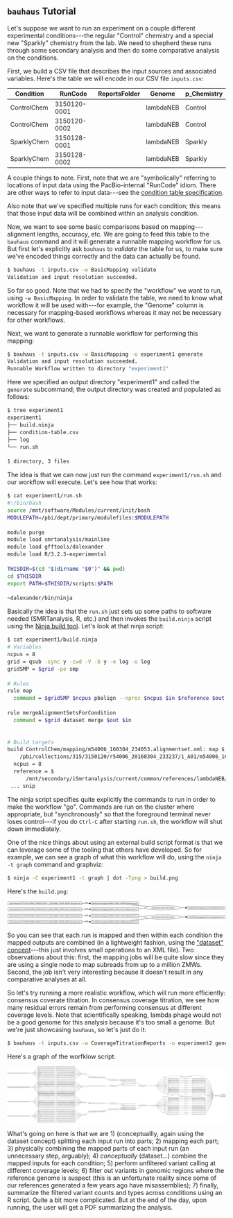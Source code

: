 
## `bauhaus` Tutorial

Let's suppose we want to run an experiment on a couple different
experimental conditions---the regular "Control" chemistry and a
special new "Sparkly" chemistry from the lab.  We need to shepherd
these runs through some secondary analysis and then do some
comparative analysis on the conditions.

First, we build a CSV file that describes the input sources and
associated variables. Here's the table we will encode in our CSV file
`inputs.csv`:

| Condition   |      RunCode | ReportsFolder | Genome    | p_Chemistry |
|-------------|--------------|---------------|-----------|-------------|
| ControlChem | 3150120-0001 |               | lambdaNEB | Control     |
| ControlChem | 3150120-0002 |               | lambdaNEB | Control     |
| SparklyChem | 3150128-0001 |               | lambdaNEB | Sparkly     |
| SparklyChem | 3150128-0002 |               | lambdaNEB | Sparkly     |


A couple things to note.  First, note that we are "symbolically"
referring to locations of input data using the PacBio-internal
"RunCode" idiom.  There are other ways to refer to input data---see
the [condition table specification][condition-table-spec].

Also note that we've specified multiple runs for each condition; this
means that those input data will be combined within an analysis
condition.

Now, we want to see some basic comparisons based on
mapping---alignment lengths, accuracy, etc.  We are going to feed this
table to the `bauhaus` command and it will generate a runnable mapping
workflow for us.  But first let's explicitly ask `bauhaus` to
*validate* the table for us, to make sure we've encoded things
correctly and the data can actually be found.

  ```sh
  $ bauhaus -t inputs.csv -w BasicMapping validate
  Validation and input resolution succeeded.
  ```

So far so good.  Note that we had to specify the "workflow" we want to
run, using `-w BasicMapping`.  In order to validate the table, we need to
know what workflow it will be used with---for example, the "Genome"
column is necessary for mapping-based workflows whereas it may not be
necessary for other workflows.

Next, we want to generate a runnable workflow for performing this mapping:

  ```sh
  $ bauhaus -t inputs.csv -w BasicMapping -o experiment1 generate
  Validation and input resolution succeeded.
  Runnable Workflow written to directory "experiment1"
  ```

Here we specified an output directory "experiment1" and called the
`generate` subcommand; the output directory was created and populated
as follows:

  ```sh
  $ tree experiment1
  experiment1
  ├── build.ninja
  ├── condition-table.csv
  ├── log
  └── run.sh

  1 directory, 3 files
  ```

The idea is that we can now just run the command `experiment1/run.sh`
and our workflow will execute.  Let's see how that works:

  ```sh
  $ cat experiment1/run.sh
  #!/bin/bash
  source /mnt/software/Modules/current/init/bash
  MODULEPATH=/pbi/dept/primary/modulefiles:$MODULEPATH

  module purge
  module load smrtanalysis/mainline
  module load gfftools/dalexander
  module load R/3.2.3-experimental

  THISDIR=$(cd "$(dirname "$0")" && pwd)
  cd $THISDIR
  export PATH=$THISDIR/scripts:$PATH

  ~dalexander/bin/ninja
  ```

Basically the idea is that the `run.sh` just sets up some paths to
software needed (SMRTanalysis, R, etc.) and then invokes the
`build.ninja` script using the [Ninja build tool][ninja].  Let's look
at that ninja script:


  ```sh
  $ cat experiment1/build.ninja
  # Variables
  ncpus = 8
  grid = qsub -sync y -cwd -V -b y -e log -o log
  gridSMP = $grid -pe smp

  # Rules
  rule map
    command = $gridSMP $ncpus pbalign --nproc $ncpus $in $reference $out

  rule mergeAlignmentSetsForCondition
    command = $grid dataset merge $out $in


  # Build targets
  build ControlChem/mapping/m54006_160304_234053.alignmentset.xml: map $
      /pbi/collections/315/3150120/r54006_20160304_233237/1_A01/m54006_160304_234053.subreadset.xml
    ncpus = 8
    reference = $
        /mnt/secondary/iSmrtanalysis/current/common/references/lambdaNEB/sequence/lambdaNEB.fasta
   ... snip
   ```

The ninja script specifies quite explicitly the commands to run in
order to make the workflow "go".  Commands are run on the cluster
where appropriate, but "synchronously" so that the foreground terminal
never loses control---if you do `Ctrl-C` after starting `run.sh`, the
workflow will shut down immediately.

One of the nice things about using an external build script format is
that we can leverage some of the tooling that others have developed.
So for example, we can see a graph of what this workflow will do,
using the `ninja -t graph` command and graphviz:


  ```sh
  $ ninja -C experiment1 -t graph | dot -Tpng > build.png
  ```

Here's the `build.png`:

![simple mapping workflow graph](./img/simple-mapping.png)

So you can see that each run is mapped and then within each condition
the mapped outputs are combined (in a lightweight fashion, using the
["dataset" concept][dataset]---this just involves small operations to
an XML file).  Two observations about this: first, the mapping jobs
will be quite slow since they are using a single node to map subreads
from up to a million ZMWs. Second, the job isn't very interesting
because it doesn't result in any comparative analyses at all.

So let's try running a more realistic workflow, which will run more
efficiently: consensus coverate titration.  In consensus coverage
titration, we see how many residual errors remain from performing
consensus at different coverage levels.  Note that scientifically
speaking, lambda phage would not be a good genome for this analysis
because it's too small a genome.  But we're just showcasing `bauhaus`,
so let's just do it:


  ```sh
  $ bauhaus -t inputs.csv -w CoverageTitrationReports -o experiment2 generate
  ```

Here's a graph of the worfklow script:

![coverage titration reports workflow graph](./img/coverage-titration-reports.png)

What's going on here is that we are 1) (conceptuallly, again using the
dataset concept) splitting each input run into parts; 2) mapping each
part; 3) physically combining the mapped parts of each input run (an
unnecessary step, arguably); 4) *conceptually* (dataset...) combine
the mapped inputs for each condition; 5) perform unfiltered variant
calling at different coverage levels; 6) filter out variants in
genomic regions where the reference genome is suspect (this is an
unfortunate reality since some of our references generated a few years
ago have misassemblies); 7) finally, summarize the filtered variant
counts and types across conditions using an R script.  Quite a bit
more complicated.  But at the end of the day, upon running, the user
will get a PDF summarizing the analysis.


[ninja]: http://ninja-build.org/
[condition-table-spec]: ./ConditionTableSpec.org
[dataset]: http://pacbiofileformats.readthedocs.org/en/3.0/DataSet.html
